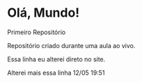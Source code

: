 # Olá, Mundo!
 Primeiro Repositório

 Repositório criado durante uma aula ao vivo.
 
 Essa linha eu alterei direto no site.

 Alterei mais essa linha 12/05 19:51
